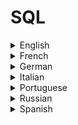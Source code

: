 # SQL

<details>
  <summary>English</summary>
  
  ### Materials
- [Learn SQL Online](https://www.learnsqlonline.org/)
- [W3Schools](https://www.w3schools.com/sql/)
- [SQL Course](http://www.sqlcourse.com/intro.html)
- [Codecademy](https://www.codecademy.com/learn/learn-sql)
- [SQL for Data Science](https://www.datacamp.com/courses/intro-to-sql-for-data-science)
- [Tutorialspoint](https://www.tutorialspoint.com/sql/)
- [Kaggle](https://www.kaggle.com/learn/sql)
- [Mode Analytics](https://community.modeanalytics.com/sql/tutorial/introduction-to-sql/)
- [Guru99](https://www.guru99.com/sql.html)
- [SQLite](https://www.sqlite.org/index.html)
- [MySQL](https://www.mysql.com/)
- [Geeks for Geeks](https://www.geeksforgeeks.org/sql-tutorial/)
- [SQL Tutorial](http://www.sql.org/sql-database/sql-tutorial/)
- [SQL Reference Commands](https://docs.snowflake.net/manuals/sql-reference-commands.html)
- [Solo Learn SQL](https://www.sololearn.com/Course/SQL/)
- [SQL Join Types](https://www.sql-join.com/sql-join-types/)
- [SQL Cheat Sheet](http://www.cheat-sheets.org/sites/sql.su/)
- [SQL Cheat Sheet Kdnuggets](https://www.kdnuggets.com/2018/07/sql-cheat-sheet.html)
- [Javatpoint](https://www.javatpoint.com/sql-tutorial)
- [SQL and Databases](https://awesome-tech.readthedocs.io/databases/)
- [SQL Zoo](https://sqlzoo.net/)
- [Reddit](https://www.reddit.com/r/SQL/)
- [Awesome MySQL](https://shlomi-noach.github.io/awesome-mysql/)
- [SQL-Tutorial](http://www.sql-tutorial.net/)
- [Sqltutorial](https://www.sqltutorial.org/)
- [Quackit](https://www.quackit.com/sql/tutorial/)
- [SQLBolt](https://sqlbolt.com/)
- [SQLTeaching](https://www.sqlteaching.com/)
- [Beginner SQL](http://beginner-sql-tutorial.com/sql.htm)
- [Learn SQL Query Language](https://www.1keydata.com/sql/sql.html)
- [MySQL Tutorial](http://www.mysqltutorial.org/)
- [Baycon Group](http://www.baycongroup.com/tocsql.htm)
- [Tizag](http://www.tizag.com/sqlTutorial/)
- [W3resource](https://www.w3resource.com/sql/tutorials.php)
- [Tech on the Net](https://www.techonthenet.com/sql/index.php)
- [Chartio](https://chartio.com/learn/sql/)
- [Tutorial Republic](https://www.tutorialrepublic.com/sql-tutorial/sql-get-started.php)
- [Intellipaat](https://intellipaat.com/tutorial/sql-tutorial/)
- [Edx](https://www.edx.org/learn/sql)
- [Learn X in Y Minutes](https://learnxinyminutes.com/docs/sql/)
- [Learn to Code With](https://learntocodewith.me/posts/sql-guide/)
- [SQL in 20 Minutes](https://tutorialzine.com/2016/01/learn-sql-in-20-minutes)
- [Introduction to SQL](http://infolab.stanford.edu/~ullman/fcdb/aut07/slides/sql1.pdf)
- [Intro to SQL](https://www.stat.berkeley.edu/~spector/sql.pdf)
- [SQL Queries](http://users.cms.caltech.edu/~donnie/cs121/CS121Lec05.pdf)
- [SQL Language Reference](https://docs.oracle.com/en/database/oracle/oracle-database/12.2/sqlrf/sql-language-reference.pdf)
- [Practical SQL Guide](https://www.researchgate.net/publication/319852714_Practical_SQL_Guide_for_Relational_Databases)
- [Basic SQL Statements](https://www.baskent.edu.tr/~tkaracay/etudio/ders/dbase/sql/pdfSQL/BasicSqlStatements.pdf)
- [SQL Full Course](https://www.youtube.com/watch?v=HXV3zeQKqGY)
- [SQL Crash Course](https://www.youtube.com/watch?v=nWeW3sCmD2k)
- [MySQL Tutorial Video](https://www.youtube.com/watch?v=yPu6qV5byu4)
- [CS50 Lecture 8 - SQL](https://www.youtube.com/watch?v=LxDetsPQAPQ)
- [What is Database and SQL](https://www.youtube.com/watch?v=FR4QIeZaPeM)
- [SQL in 1 Hour](https://www.youtube.com/watch?v=9Pzj7Aj25lw)
- [SQL Tutorial 2019](https://www.youtube.com/watch?v=XqIk2PwP0To&t)
- [How to Design and Create Tables in MySQL](https://www.youtube.com/watch?v=4oMJIyVOWL4)
- [MySQL Tutorial for Beginners](https://www.youtube.com/watch?v=7S_tz1z_5bA)
- [How To Install MySQL on Ubuntu](https://www.digitalocean.com/community/tutorials/how-to-install-mysql-on-ubuntu-18-04)
</details>

<details>
  <summary>French</summary>
  
  ### Materials
- [SQL.sh](https://sql.sh/)
- [Developpez SQL](https://sql.developpez.com/)
- [Le Langage SQL](http://monge.univ-mlv.fr/~aubrun/sgbd/coursSGBD5.pdf)
- [Stéphane Crozat](https://stph.scenari-community.org/bdd/sql1.pdf)
</details>

<details>
  <summary>German</summary>
  
  ### Materials
- [Datenbanken](http://www.datenbanken-verstehen.de/sql-tutorial/)
- [SQL Examples](https://www.torsten-horn.de/techdocs/sql-examples.htm)
- [Modern-SQL](https://modern-sql.com/de/feature/with)
- [SQL-Tutorial](https://www.sql-und-xml.de/sql-tutorial/)
- [TinoHempel](https://tinohempel.de/info/info/datenbank/sql.htm)
- [SQL-Einführung](http://www.med.uni-giessen.de/akkk/gtds/kurs0900.htm)
- [Übersicht SQL-Befehle](https://www.php-einfach.de/mysql-tutorial/uebersicht-sql-befehle/)
- [Einführung in SQL](https://upload.wikimedia.org/wikibooks/de/d/d3/Einf%C3%BChrung_in_SQL.pdf)
- [SQL in 21 Tagen](http://www.entflammen.de/Datenbank/SQL/sql%20in%2021%20Tagen.pdf)
- [Leibniz Universität](https://www.luis.uni-hannover.de/fileadmin/kurse/material/SQL-Einfuehrung/SQL_01_Einfuehrung.pdf)
</details>

<details>
  <summary>Italian</summary>
  
  ### Materials
- [SQL Dispensa](https://home.deib.polimi.it/schreibe/basididati/lucidi%20es/SQL_Dispensa.pdf)
- [Linguaggio SQL](http://www.di.unito.it/~damiani/DIDATTICA/aa03/InfAppBD/MyMAT/InfoApp86-102.pdf)
- [Guida SQL](https://www.html.it/guide/guida-linguaggio-sql/)
- [SQL: Le Basi](http://www-db.deis.unibo.it/courses/SIL-A/PDF/SQLa-basi.pdf)
- [Linguaggio SQL](http://www.cs.unibo.it/~ghini/didattica/informatica_generale/SQL.pdf)
- [Il Linguaggio SQL](https://users.dimi.uniud.it/~angelo.montanari/Sql.pdf)
- [Introduzione a SQL Server](http://www.unife.it/ing/lm.infoauto/sistemi-informativi/programmi-anni-precedenti/lucidi2011-12/02-introduzione_a_SQL_Server.pdf)
</details>

<details>
  <summary>Portuguese</summary>
  
  ### Materials
- [DevMedia](https://www.devmedia.com.br/guia/guia-completo-de-sql/38314)
- [Dicas de Programação](https://dicasdeprogramacao.com.br/o-que-e-sql/)
- [Guia de Estilo SQL](https://www.sqlstyle.guide/pt-br/)
- [10 Comandos SQL](https://becode.com.br/comandos-sql-nao-pode-viver-sem/)
- [Padrão SQL e sua Evolução](http://www.ic.unicamp.br/~geovane/mo410-091/Ch05-PadraoSQL-art.pdf)
- [Banco de Dados UNESP](https://www.marilia.unesp.br/Home/Instituicao/Docentes/EdbertoFerneda/bd-aulas03_04.pdf)
- [Introdução a Linguagem SQL](http://adrianoribeiro.orgfree.com/downloads/SQL.pdf)
- [Apostila de SQL](https://www.trainning.com.br/download/Apostila%20de%20SQL%20-%20Oracle%20(pt_BR).pdf)
- [Bases de Dados: SQL](https://www.dcc.fc.up.pt/~ricroc/aulas/1011/bd/apontamentos/parteV.pdf)
- [Bases de Dados e SQL](http://intranet.deei.fct.ualg.pt/DAW/slides/SQL.pdf)
- [Curso de Banco de Dados MySQL](https://www.youtube.com/playlist?list=PLHz_AreHm4dkBs-795Dsgvau_ekxg8g1r)
</details>

<details>
  <summary>Russian</summary>
  
  ### Materials
- [Citforum SQL](http://citforum.ru/programming/32less/les44.shtml)
- [Progopedia](http://progopedia.ru/language/sql/)
- [Bourabai](https://bourabai.ru/dbt/dbms/index.htm)
- [SQL Book](http://pzks.nmu.org.ua/ua/labs/lab15_bases.pdf)
- [SQL 2016](http://elar.urfu.ru/bitstream/10995/40612/1/978-5-7996-1622-9_2016.pdf)
</details>

<details>
  <summary>Spanish</summary>
  
  ### Materials
- [Conceptos Básicos SQL](https://support.office.com/es-es/article/access-sql-conceptos-b%C3%A1sicos-vocabulario-y-sintaxis-444d0303-cde1-424e-9a74-e8dc3e460671)
- [Fundamentos de SQL](https://www.campusmvp.es/recursos/post/Fundamentos-de-SQL-Como-realizar-consultas-simples-con-SELECT.aspx)
- [Definición de SQL](https://definicion.de/sql/)
- [Joins en SQL](https://diego.com.es/principales-tipos-de-joins-en-sql)
- [Conceptos SQL](https://geotalleres.readthedocs.io/es/latest/conceptos-sql/conceptos_sql.html)
- [IBM SQL](https://www.ibm.com/support/knowledgecenter/es/SSEPGG_11.1.0/com.ibm.db2.luw.sql.ref.doc/doc/c0004100.html)
- [Consultas SQL](https://www.cs.us.es/blogs/bd2013/files/2013/09/Consultas-SQL.pdf)
- [SQL: Consultas Avanzadas](http://www.famaf.proed.unc.edu.ar/pluginfile.php/35290/mod_resource/content/2/SQL%20Parte%202.pdf)
- [Lenguaje SQL](http://www.cartagena99.com/recursos/alumnos/apuntes/Manual-SQL1.pdf)
- [Manual Prático de SQL](https://www.lawebdelprogramador.com/cursos/archivos/ManualPracticoSQL.pdf)
- [SQL Tercera Edición](https://pedrobeltrancanessa-biblioteca.weebly.com/uploads/1/2/4/0/12405072/fundamentos_de_sql_3edi_oppel.pdf)
- [SQL - Manual Completo](https://dennischirinos.files.wordpress.com/2018/06/manual-completo-sql.pdf)
- [Bases de Datos](https://www.uoc.edu/masters/oficiales/img/913.pdf)
- [SQL con PostgreSQL](https://www.um.es/geograf/sigmur/sigpdf/postgresql.pdf)
</details>